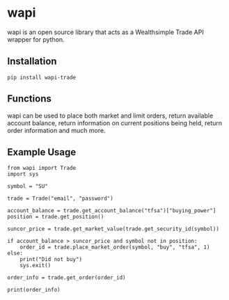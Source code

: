 # wapi
wapi is an open source library that acts as a Wealthsimple Trade API wrapper for python. 

## Installation
    pip install wapi-trade

## Functions
wapi can be used to place both market and limit orders, return available account balance, return information on current positions being held, return order information and much more.

## Example Usage
    from wapi import Trade
    import sys
    
    symbol = "SU"
    
    trade = Trade("email", "password")
    
    account_balance = trade.get_account_balance("tfsa")["buying_power"]
    position = trade.get_position()
    
    suncor_price = trade.get_market_value(trade.get_security_id(symbol))
    
    if account_balance > suncor_price and symbol not in position:
        order_id = trade.place_market_order(symbol, "buy", "tfsa", 1)
    else:
        print("Did not buy")
        sys.exit()
        
    order_info = trade.get_order(order_id)
    
    print(order_info)
 
